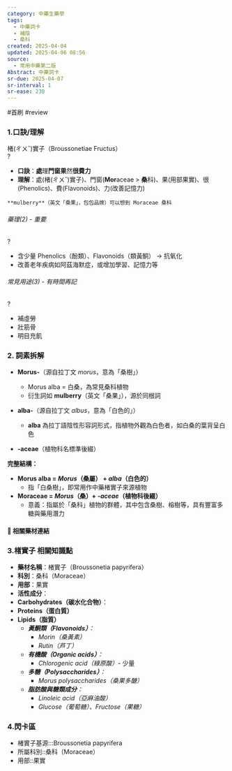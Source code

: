 ```yaml
---
category: 中藥生藥學
tags:
  - 中藥詞卡
  - 補陰
  - 桑科
created: 2025-04-04
updated: 2025-04-06 08:56
source:
  - 常用中藥第二版
Abstract: 中藥詞卡
sr-due: 2025-04-07
sr-interval: 1
sr-ease: 230
---
```


#首刷 #review

### 1.口訣/理解
楮(ㄔㄨˇ)實子（Broussonetiae Fructus）  
?
- **口訣**：**處**理**門窗果**然**很費力**
- **理解**：處(楮(ㄔㄨˇ)實子)、門窗(**Mor**aceae > **桑**科)、果(用部果實)、很(Phenolics)、費(Flavonoids)、力(改善記憶力)
> 
	**mulberry**（英文「桑果」，包包品牌）可以想到 Moraceae 桑科

###### 藥理(2) - 重要
?
- 含少量 Phenolics（酚類）、Flavonoids（類黃酮） → 抗氧化  
- 改善老年疾病如阿茲海默症，或增加學習、記憶力等

###### 常見用途(3) - 有時間再記
?
- 補虛勞  
- 壯筋骨  
- 明目充飢






### 2. 詞素拆解

- **Morus-**（源自拉丁文 *morus*，意為「桑樹」）  
  - Morus alba = 白桑，為常見桑科植物  
  - 衍生詞如 **mulberry**（英文「桑果」），源於同根詞  

- **alba-**（源自拉丁文 *albus*，意為「白色的」）  
  - **alba** 為拉丁語陰性形容詞形式，指植物外觀為白色者，如白桑的葉背呈白色  

- **-aceae**（植物科名標準後綴）  

**完整結構：**  
- **Morus alba = *Morus*（桑屬） + *alba*（白色的）**  
	- 指「白桑樹」，即常用作中藥楮實子來源植物  
- **Moraceae = *Morus*（桑）+ *-aceae*（植物科後綴）**  
	- 意義：指屬於「桑科」植物的群體，其中包含桑樹、榕樹等，具有豐富多糖與藥用潛力




#### 📌 相關藥材連結






### 3.楮實子 相關知識點
- **藥材名稱**：楮實子（Broussonetia papyrifera）  
- **科別**：桑科（Moraceae）  
- **用部**：果實
- **活性成分**：
- **Carbohydrates（碳水化合物）**：
- **Proteins（蛋白質）**  
- **Lipids（脂質）**
  - ***黃酮類（Flavonoids）**：*
    - *Morin（桑黃素）*
    - *Rutin（芦丁）*
  - ***有機酸（Organic acids）**：*
    - *Chlorogenic acid（綠原酸）*- 少量
  - ***多糖（Polysaccharides）**：*
    - *Morus polysaccharides（桑果多醣）*  
  - ***脂肪酸與糖類成分**：*
    - *Linoleic acid（亞麻油酸）*
    - *Glucose（葡萄糖）、Fructose（果糖）*


### 4.閃卡區

- 楮實子基源:::Broussonetia papyrifera
- 所屬科別::桑科（Moraceae）  
- 用部::果實

